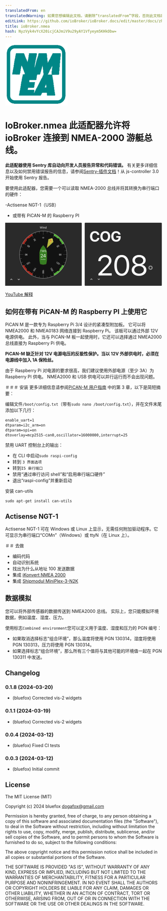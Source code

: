 ```yaml
---
translatedFrom: en
translatedWarning: 如果您想编辑此文档，请删除“translatedFrom”字段，否则此文档将再次自动翻译
editLink: https://github.com/ioBroker/ioBroker.docs/edit/master/docs/zh-cn/adapterref/iobroker.nmea/README.md
title: ioBroker.nmea
hash: NyzVyk4vYcX20icjCAJmiV9u29yAY1Vfyeym5KHkObw=
---
```

![标识](../../../en/adapterref/iobroker.nmea/admin/nmea.png)

# IoBroker.nmea 此适配器允许将 ioBroker 连接到 NMEA-2000 游艇总线。
**此适配器使用 Sentry 库自动向开发人员报告异常和代码错误。** 有关更多详细信息以及如何禁用错误报告的信息，请参阅[Sentry-插件文档](https://github.com/ioBroker/plugin-sentry#plugin-sentry)！从 js-controller 3.0 开始使用 Sentry 报告。

要使用此适配器，您需要一个可以读取 NMEA-2000 总线并将其转换为串行端口的硬件：

-Actisense NGT-1（USB）
- 或带有 PiCAN-M 的 Raspberry PI

![小部件](../../../en/adapterref/iobroker.nmea/img/widgetExamples.png)

[YouTube 解释](https://youtu.be/flp_-mypbRU?si=k0lp95OukQ88LBxj)

## 如何在带有 PiCAN-M 的 Raspberry PI 上使用它
PiCAN M 是一款专为 Raspberry Pi 3/4 设计的紧凑型附加板。
它可以将 NMEA2000 和 NMEA0183 网络连接到 Raspberry Pi。
该板可以通过外部 12V 电源供电。
此外，当与 PiCAN-M 板一起使用时，它还可以选择通过 NMEA2000 总线直接为 Raspberry Pi 供电。

**PiCAN-M 缺乏针对 12V 电源电压的反极性保护。当以 12V 外部供电时，必须在电源线中加入 1A 保险丝。**

由于 Raspberry Pi 对电源的要求很高，我们建议使用外部电源（至少 3A）为 Raspberry PI 供电。
NMEA2000 和 USB 供电可以并行运行而不会出现问题。

＃＃＃ 安装
更多详细信息请参阅[PiCAN-M 用户指南](img/pican-m_UGB_10.pdf) 中的第 3 章，以下是简短摘要：

编辑文件`/boot/config.txt`（带有`sudo nano /boot/config.txt`），并在文件末尾添加以下几行：

```
enable_uart=1
dtparam=i2c_arm=on
dtparam=spi=on
dtoverlay=mcp2515-can0,oscillator=16000000,interrupt=25
```

禁用 UART 控制台上的输出：

- 在 CLI 中启动`sudo raspi-config`
- 转到 `3 界面选项`
- 转到`I5 串行端口`
- 禁用“通过串行访问 shell”和“启用串行端口硬件”
- 退出“raspi-config”并重新启动

安装 can-utils

```
sudo apt-get install can-utils
```

## Actisense NGT-1
Actisense NGT-1 可在 Windows 或 Linux 上显示，无需任何附加驱动程序。它可显示为串行端口“COMn”（Windows）或 ttyN（在 Linux 上）。

＃＃ 去做
- 编码代码
- 自动识别系统
- 找出为什么从地址 100 发送数据
- 集成 [iKonvert NMEA 2000](https://digitalyachtamerica.com/product/ikonvert-usb/)
- 集成 [Shipmodul MiniPlex-3-N2K](https://www.shipmodul.com/products.html)

## 数据模拟
您可以将外部传感器的数据传送到 NMEA2000 总线。
实际上，您只能模拟环境数据，例如温度、湿度、压力。

使用标志`Combined environment`您可以定义用于温度、湿度和压力的 PGN 编号：

- 如果取消选择标志“组合环境”，那么温度将使用 PGN 130314，湿度将使用 PGN 130313，压力将使用 PGN 130314。
- 如果选择标志“组合环境”，那么所有三个值将与其他可能的环境值一起在 PGN 130311 中发送。

<!--

### **正在进行中** -->

## Changelog
### 0.1.8 (2024-03-20)
* (bluefox) Corrected vis-2 widgets

### 0.1.1 (2024-03-19)
* (bluefox) Corrected vis-2 widgets

### 0.0.4 (2024-03-12)
* (bluefox) Fixed CI tests

### 0.0.3 (2024-03-12)
* (bluefox) Initial commit

## License
The MIT License (MIT)

Copyright (c) 2024 bluefox <dogafox@gmail.com>

Permission is hereby granted, free of charge, to any person obtaining a copy
of this software and associated documentation files (the "Software"), to deal
in the Software without restriction, including without limitation the rights
to use, copy, modify, merge, publish, distribute, sublicense, and/or sell
copies of the Software, and to permit persons to whom the Software is
furnished to do so, subject to the following conditions:

The above copyright notice and this permission notice shall be included in
all copies or substantial portions of the Software.

THE SOFTWARE IS PROVIDED "AS IS", WITHOUT WARRANTY OF ANY KIND, EXPRESS OR
IMPLIED, INCLUDING BUT NOT LIMITED TO THE WARRANTIES OF MERCHANTABILITY,
FITNESS FOR A PARTICULAR PURPOSE AND NONINFRINGEMENT. IN NO EVENT SHALL THE
AUTHORS OR COPYRIGHT HOLDERS BE LIABLE FOR ANY CLAIM, DAMAGES OR OTHER
LIABILITY, WHETHER IN AN ACTION OF CONTRACT, TORT OR OTHERWISE, ARISING FROM,
OUT OF OR IN CONNECTION WITH THE SOFTWARE OR THE USE OR OTHER DEALINGS IN
THE SOFTWARE.